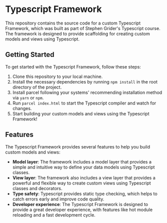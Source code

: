 # Typescript Framework

This repository contains the source code for a custom Typescript Framework, which was built as part of Stephen Grider's Typescript course. The framework is designed to provide scaffolding for creating custom models and views using Typescript.

## Getting Started

To get started with the Typescript Framework, follow these steps:

1. Clone this repository to your local machine.
2. Install the necessary dependencies by running `npm install` in the root directory of the project.
3. Install parcel following your systems' recommending installation method via `yarn` or `npm`.
4. Run `parcel index.html` to start the Typescript compiler and watch for changes.
5. Start building your custom models and views using the Typescript Framework!

## Features

The Typescript Framework provides several features to help you build custom models and views:

- **Model layer**: The framework includes a model layer that provides a simple and intuitive way to define your data models using Typescript classes.
- **View layer**: The framework also includes a view layer that provides a powerful and flexible way to create custom views using Typescript classes and decorators.
- **Type safety**: Typescript provides static type checking, which helps to catch errors early and improve code quality.
- **Developer experience**: The Typescript Framework is designed to provide a great developer experience, with features like hot module reloading and a fast development cycle.

